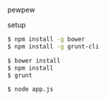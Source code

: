 pewpew

setup

```bash
$ npm install -g bower
$ npm install -g grunt-cli
```

```bash
$ bower install
$ npm install
$ grunt
```

```bash
$ node app.js
```
